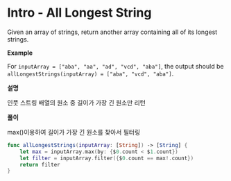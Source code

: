 # Intro - All Longest String

Given an array of strings, return another array containing all of its longest strings.

**Example**

For `inputArray = ["aba", "aa", "ad", "vcd", "aba"]`, the output should be
`allLongestStrings(inputArray) = ["aba", "vcd", "aba"]`.

**설명**

인풋 스트링 배열의 원소 중 길이가 가장 긴 원소만 리턴

**풀이**

max()이용하여 길이가 가장 긴 원소를 찾아서 필터링

```swift
func allLongestStrings(inputArray: [String]) -> [String] {
    let max = inputArray.max(by: {$0.count < $1.count})
    let filter = inputArray.filter({$0.count == max!.count})
    return filter
}
```

